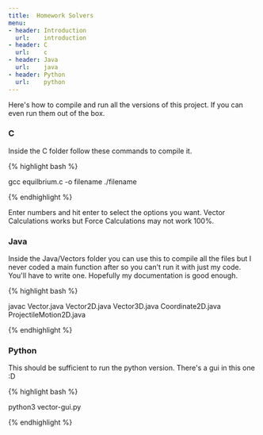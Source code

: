 ```yaml
---
title:  Homework Solvers
menu:
- header: Introduction
  url:    introduction
- header: C
  url:    c
- header: Java
  url:    java
- header: Python
  url:    python
---
```


Here's how to compile and run all the versions of this project. If you can even run them out of the box.

### C

Inside the C folder follow these commands to compile it.

{% highlight bash %}

gcc equilbrium.c -o filename
./filename

{% endhighlight %}

Enter numbers and hit enter to select the options you want. Vector Calculations works but Force Calculations may not work 100%.

### Java

Inside the Java/Vectors folder you can use this to compile all the files but I never coded a main function after so you can't run it with just my code. You'll have to write one. Hopefully my documentation is good enough.

{% highlight bash %}

javac Vector.java Vector2D.java Vector3D.java Coordinate2D.java ProjectileMotion2D.java

{% endhighlight %}

### Python

This should be sufficient to run the python version. There's a gui in this one :D

{% highlight bash %}

python3 vector-gui.py

{% endhighlight %}
